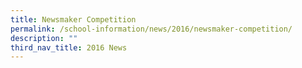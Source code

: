 ```yaml
---
title: Newsmaker Competition
permalink: /school-information/news/2016/newsmaker-competition/
description: ""
third_nav_title: 2016 News
---
```

